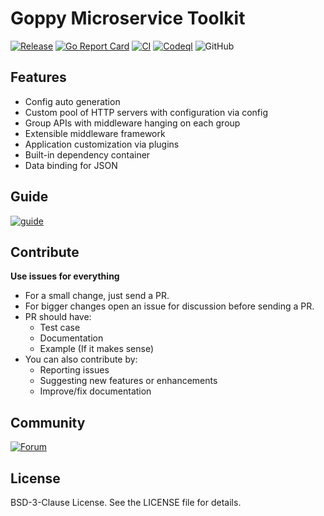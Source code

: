 # Goppy Microservice Toolkit 

[![Release](https://img.shields.io/github/release/dewep-online/goppy.svg?style=flat-square)](https://github.com/dewep-online/goppy/releases/latest) 
[![Go Report Card](https://goreportcard.com/badge/github.com/dewep-online/goppy)](https://goreportcard.com/report/github.com/dewep-online/goppy) 
[![CI](https://github.com/dewep-online/goppy/actions/workflows/ci.yml/badge.svg)](https://github.com/dewep-online/goppy/actions/workflows/ci.yml)
[![Codeql](https://github.com/dewep-online/goppy/actions/workflows/codeql.yml/badge.svg)](https://github.com/dewep-online/goppy/actions/workflows/codeql.yml)
![GitHub](https://img.shields.io/github/license/dewep-online/goppy)

## Features

- Config auto generation
- Custom pool of HTTP servers with configuration via config
- Group APIs with middleware hanging on each group
- Extensible middleware framework
- Application customization via plugins
- Built-in dependency container
- Data binding for JSON

## Guide 

[![guide](https://img.shields.io/badge/giude-goppy.ru-green)](https://goppy.ru)

## Contribute

**Use issues for everything**

- For a small change, just send a PR.
- For bigger changes open an issue for discussion before sending a PR.
- PR should have:
  - Test case
  - Documentation
  - Example (If it makes sense)
- You can also contribute by:
  - Reporting issues
  - Suggesting new features or enhancements
  - Improve/fix documentation

## Community

[![Forum](https://img.shields.io/badge/community-forum-red)](https://github.com/dewep-online/goppy/discussions)

## License

BSD-3-Clause License. See the LICENSE file for details.
